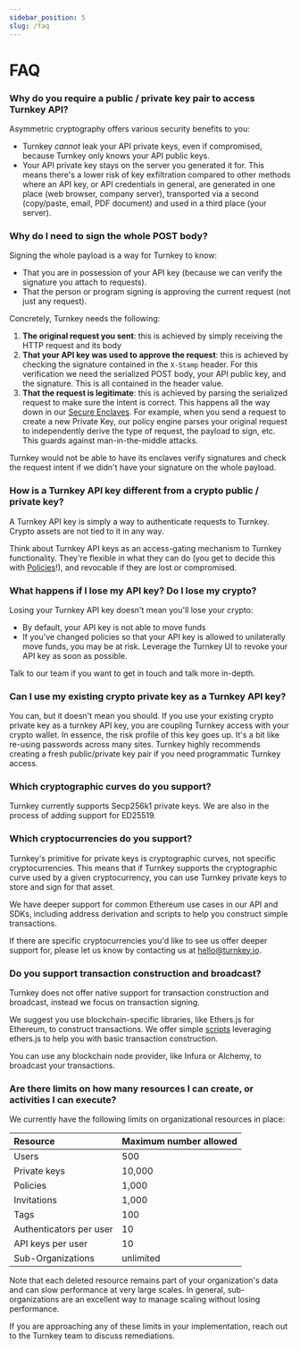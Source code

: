 ```yaml
---
sidebar_position: 5
slug: /faq
---
```

# FAQ

### <b>Why do you require a public / private key pair to access Turnkey API?</b>

Asymmetric cryptography offers various security benefits to you:

- Turnkey _cannot_ leak your API private keys, even if compromised, because Turnkey only knows your API public keys.
- Your API private key stays on the server you generated it for. This means there's a lower risk of key exfiltration compared to other methods where an API key, or API credentials in general, are generated in one place (web browser, company server), transported via a second (copy/paste, email, PDF document) and used in a third place (your server).

### <b>Why do I need to sign the whole POST body?</b>

Signing the whole payload is a way for Turnkey to know:

- That you are in possession of your API key (because we can verify the signature you attach to requests).
- That the person or program signing is approving the current request (not just any request).

Concretely, Turnkey needs the following:

1. **The original request you sent**: this is achieved by simply receiving the HTTP request and its body
2. **That your API key was used to approve the request**: this is achieved by checking the signature contained in the `X-Stamp` header. For this verification we need the serialized POST body, your API public key, and the signature. This is all contained in the header value.
3. **That the request is legitimate**: this is achieved by parsing the serialized request to make sure the intent is correct. This happens all the way down in our [Secure Enclaves](/security/secure-enclaves). For example, when you send a request to create a new Private Key, our policy engine parses your original request to independently derive the type of request, the payload to sign, etc. This guards against man-in-the-middle attacks.

Turnkey would not be able to have its enclaves verify signatures and check the request intent if we didn't have your signature on the whole payload.

### <b>How is a Turnkey API key different from a crypto public / private key?</b>

A Turnkey API key is simply a way to authenticate requests to Turnkey. Crypto assets are not tied to it in any way.

Think about Turnkey API keys as an access-gating mechanism to Turnkey functionality. They're flexible in what they can do (you get to decide this with [Policies](/managing-policies/overview)!), and revocable if they are lost or compromised.

### <b>What happens if I lose my API key? Do I lose my crypto?</b>

Losing your Turnkey API key doesn't mean you'll lose your crypto:

- By default, your API key is not able to move funds
- If you've changed policies so that your API key is allowed to unilaterally move funds, you may be at risk. Leverage the Turnkey UI to revoke your API key as soon as possible.

Talk to our team if you want to get in touch and talk more in-depth.

### <b>Can I use my existing crypto private key as a Turnkey API key?</b>

You can, but it doesn't mean you should. If you use your existing crypto private key as a turnkey API key, you are coupling Turnkey access with your crypto wallet. In essence, the risk profile of this key goes up. It's a bit like re-using passwords across many sites. Turnkey highly recommends creating a fresh public/private key pair if you need programmatic Turnkey access.

### <b>Which cryptographic curves do you support?</b>

Turnkey currently supports Secp256k1 private keys. We are also in the process of adding support for ED25519.

### <b>Which cryptocurrencies do you support?</b>

Turnkey's primitive for private keys is cryptographic curves, not specific cryptocurrencies. This means that if Turnkey supports the cryptographic curve used by a given cryptocurrency, you can use Turnkey private keys to store and sign for that asset.

We have deeper support for common Ethereum use cases in our API and SDKs, including address derivation and scripts to help you construct simple transactions.

If there are specific cryptocurrencies you'd like to see us offer deeper support for, please let us know by contacting us at <hello@turnkey.io>.

### <b>Do you support transaction construction and broadcast?</b>

Turnkey does not offer native support for transaction construction and broadcast, instead we focus on transaction signing.

We suggest you use blockchain-specific libraries, like Ethers.js for Ethereum, to construct transactions. We offer simple [scripts](https://github.com/tkhq/sdk/tree/main/examples/with-ethers/) leveraging ethers.js to help you with basic transaction construction.

You can use any blockchain node provider, like Infura or Alchemy, to broadcast your transactions.

### <b>Are there limits on how many resources I can create, or activities I can execute? </b>

We currently have the following limits on organizational resources in place:

| Resource                | Maximum number allowed |
| :---------------------- | :--------------------- |
| Users                   | 500                    |
| Private keys            | 10,000                 |
| Policies                | 1,000                  |
| Invitations             | 1,000                  |
| Tags                    | 100                    |
| Authenticators per user | 10                     |
| API keys per user       | 10                     |
| Sub-Organizations       | unlimited              |

Note that each deleted resource remains part of your organization's data and can slow performance at very large scales. In general, sub-organizations are an excellent way to manage scaling without losing performance. 

If you are approaching any of these limits in your implementation, reach out to the Turnkey team to discuss remediations.
